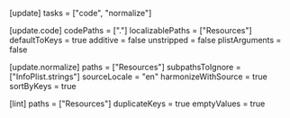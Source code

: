 [update]
tasks = ["code", "normalize"]

[update.code]
codePaths = ["."]
localizablePaths = ["Resources"]
defaultToKeys = true
additive = false
unstripped = false
plistArguments = false

[update.normalize]
paths = ["Resources"]
subpathsToIgnore = ["InfoPlist.strings"]
sourceLocale = "en"
harmonizeWithSource = true
sortByKeys = true

[lint]
paths = ["Resources"]
duplicateKeys = true
emptyValues = true
